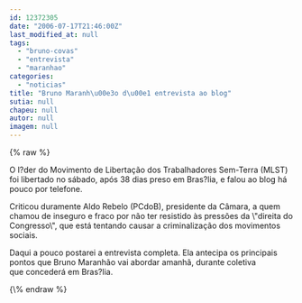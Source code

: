 ```yaml
---
id: 12372305
date: "2006-07-17T21:46:00Z"
last_modified_at: null
tags:
  - "bruno-covas"
  - "entrevista"
  - "maranhao"
categories:
  - "noticias"
title: "Bruno Maranh\u00e3o d\u00e1 entrevista ao blog"
sutia: null
chapeu: null
autor: null
imagem: null
---
```

{\% raw %}
<p><P>O l?der do Movimento&nbsp;de Libertação dos Trabalhadores Sem-Terra (MLST) foi libertado no sábado, após 38 dias preso em Bras?lia, e falou ao blog há pouco por telefone.</P></p>
<p><P>Criticou duramente Aldo Rebelo (PCdoB), presidente da Câmara, a quem chamou de inseguro e fraco por não ter resistido às pressões da \"direita do Congresso\", que está tentando causar a criminalização dos movimentos sociais.</P></p>
<p><P>Daqui a pouco postarei a entrevista completa. Ela antecipa os principais pontos que Bruno Maranhão vai abordar amanhã, durante coletiva que&nbsp;concederá em Bras?lia.</P> </p>
{\% endraw %}